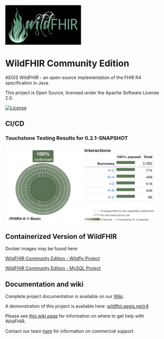 <img src="WildFHIR-flame-horiz.png" width="240" height="125">

WildFHIR Community Edition
==========================

AEGIS WildFHIR - an open-source implementation of the FHIR R4 specification in Java. 

This project is Open Source, licensed under the Apache Software License 2.0.

[![License][Badge-License]][Link-License]

## CI/CD

### Touchstone Testing Results for 0.2.1-SNAPSHOT

<img src="100 percent TS WildFHIR CE.png" width="240" height="240">
<img src="Interaction Details.png" width="240" height="240">


## Containerized Version of WildFHIR

Docker images may be found here:

[WildFHIR Community Edition - Wildfly Project](https://hub.docker.com/r/aegisnetinc/wildfhirce-wildfly)

[WildFHIR Community Edition - MySQL Project](https://hub.docker.com/r/aegisnetinc/wildfhirce-mysql)

## Documentation and wiki

Complete project documentation is available on our [Wiki][link-docs].

A demonstration of this project is available here: [wildfhir.aegis.net/r4]( https://wildfhir.aegis.net/r4)

Please see [this wiki page][Link-wiki] for information on where to get help with WildFHIR.

Contact our team [here][Link-support] for information on commercial support.

[link-docs]: https://github.com/AEGISnetInc/WildFHIR/wiki/Docs
[Link-wiki]: https://github.com/AEGISnetInc/WildFHIR/wiki/Getting-Help
[Link-support]: https://touchstone.com/fhir-faster/
[Link-License]: https://www.apache.org/licenses/LICENSE-2.0
[Badge-License]: https://img.shields.io/badge/license-apache%202.0-60C060.svg
